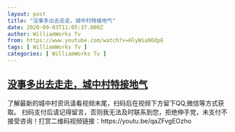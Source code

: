 ```yaml
---
layout: post
title: "没事多出去走走，城中村特接地气"
date: 2020-09-03T11:05:37.000Z
author: WilliamWorks Tv
from: https://www.youtube.com/watch?v=HlyWia9OdpE
tags: [ WilliamWorks Tv ]
categories: [ WilliamWorks Tv ]
---
```

<!--1599131137000-->
[没事多出去走走，城中村特接地气](https://www.youtube.com/watch?v=HlyWia9OdpE)
------

<div>
了解最新的城中村资讯请看视频末尾，扫码后在视频下方留下QQ,微信等方式获取。 扫码支付后请记得留言，否则我无法及时联系到您，拒绝伸手党，未支付不接受咨询！打赏二维码视频链接：https://youtu.be/qaZFvgEOzho
</div>
